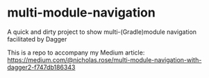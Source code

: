 # multi-module-navigation
A quick and dirty project to show multi-(Gradle)module navigation facilitated by Dagger

This is a repo to accompany my Medium article:
https://medium.com/@nicholas.rose/multi-module-navigation-with-dagger2-f747db186343